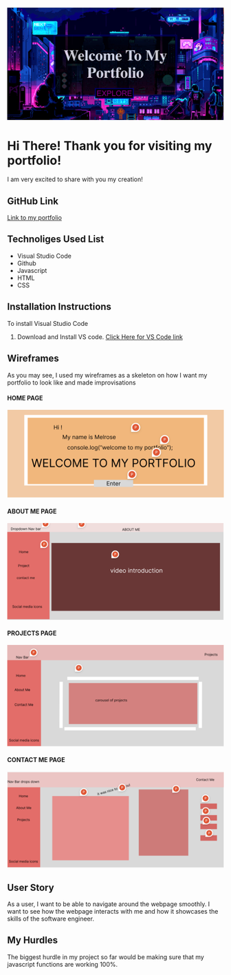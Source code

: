 ![Browser Home Page](homePage.png)

# Hi There! Thank you for visiting my portfolio!

I am very excited to share with you my creation!

## GitHub Link
[Link to my portfolio](https://melroseceballos.github.io/Melrose-Ceballos-Porftolio/)

## Technoliges Used List
* Visual Studio Code
* Github
* Javascript
* HTML
* CSS

## Installation Instructions
To install Visual Studio Code
1. Download and Install VS code. 
[Click Here for VS Code link](https://code.visualstudio.com/Download)

## Wireframes
As you may see, I used my wireframes as a skeleton on how I want my portfolio to look like and made improvisations

#### HOME PAGE
![wireframeHome](home-wireframe.png)

#### ABOUT ME PAGE
![wireframeAboutMe](Aboutme-wireframe.png) 

#### PROJECTS PAGE
![wireframeProjects](projects-wireframe.png)

#### CONTACT ME PAGE
![wireframeContactMe](contactMe-wireframe.png)

## User Story
As a user, I want to be able to navigate around the webpage smoothly. I want to see how the webpage interacts with me and how it showcases the skills of the software engineer. 

## My Hurdles
The biggest hurdle in my project so far would be making sure that my javascript functions are working 100%.